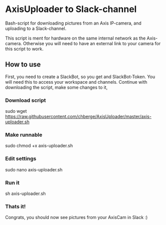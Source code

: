# AxisUploader to Slack-channel
Bash-script for downloading pictures from an Axis IP-camera, and uploading to a Slack-channel.


This script is ment for hardware on the same internal network as the Axis-camera. Otherwise you will need to have an external link to your camera for this script to work.


## How to use

First, you need to create a SlackBot, so you get and SlackBot-Token. You will need this to access your workspace and channels. Continue with downloading the script, make some changes to it, 



### Download script

sudo wget https://raw.githubusercontent.com/chberge/AxisUploader/master/axis-uploader.sh 

### Make runnable

sudo chmod +x axis-uploader.sh


### Edit settings 

sudo nano axis-uploader.sh


### Run it

sh axis-uploader.sh


### Thats it!

Congrats, you should now see pictures from your AxisCam in Slack :)
